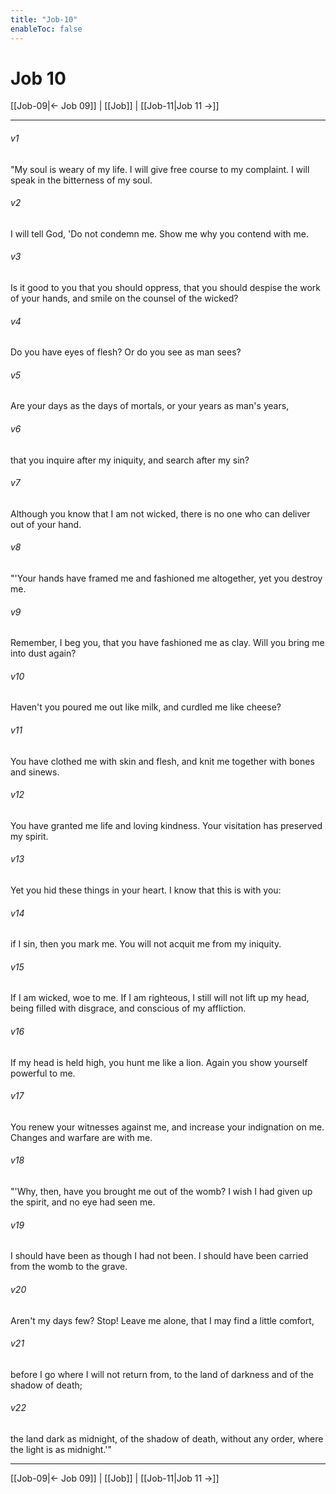 ```yaml
---
title: "Job-10"
enableToc: false
---
```

# Job 10

[[Job-09|← Job 09]] | [[Job]] | [[Job-11|Job 11 →]]
***



###### v1 
"My soul is weary of my life. I will give free course to my complaint. I will speak in the bitterness of my soul. 

###### v2 
I will tell God, 'Do not condemn me. Show me why you contend with me. 

###### v3 
Is it good to you that you should oppress, that you should despise the work of your hands, and smile on the counsel of the wicked? 

###### v4 
Do you have eyes of flesh? Or do you see as man sees? 

###### v5 
Are your days as the days of mortals, or your years as man's years, 

###### v6 
that you inquire after my iniquity, and search after my sin? 

###### v7 
Although you know that I am not wicked, there is no one who can deliver out of your hand. 

###### v8 
"'Your hands have framed me and fashioned me altogether, yet you destroy me. 

###### v9 
Remember, I beg you, that you have fashioned me as clay. Will you bring me into dust again? 

###### v10 
Haven't you poured me out like milk, and curdled me like cheese? 

###### v11 
You have clothed me with skin and flesh, and knit me together with bones and sinews. 

###### v12 
You have granted me life and loving kindness. Your visitation has preserved my spirit. 

###### v13 
Yet you hid these things in your heart. I know that this is with you: 

###### v14 
if I sin, then you mark me. You will not acquit me from my iniquity. 

###### v15 
If I am wicked, woe to me. If I am righteous, I still will not lift up my head, being filled with disgrace, and conscious of my affliction. 

###### v16 
If my head is held high, you hunt me like a lion. Again you show yourself powerful to me. 

###### v17 
You renew your witnesses against me, and increase your indignation on me. Changes and warfare are with me. 

###### v18 
"'Why, then, have you brought me out of the womb? I wish I had given up the spirit, and no eye had seen me. 

###### v19 
I should have been as though I had not been. I should have been carried from the womb to the grave. 

###### v20 
Aren't my days few? Stop! Leave me alone, that I may find a little comfort, 

###### v21 
before I go where I will not return from, to the land of darkness and of the shadow of death; 

###### v22 
the land dark as midnight, of the shadow of death, without any order, where the light is as midnight.'"

***
[[Job-09|← Job 09]] | [[Job]] | [[Job-11|Job 11 →]]

